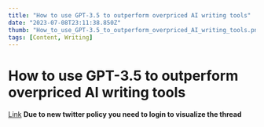 ```yaml
---
title: "How to use GPT-3.5 to outperform overpriced AI writing tools"
date: "2023-07-08T23:11:38.850Z"
thumb: "How_to_use_GPT-3.5_to_outperform_overpriced_AI_writing_tools.png"
tags: [Content, Writing]
---
```


# How to use GPT-3.5 to outperform overpriced AI writing tools

[Link](https://twitter.com/ihteshamit/status/1663538457216679937)
**Due to new twitter policy you need to login to visualize the thread**
